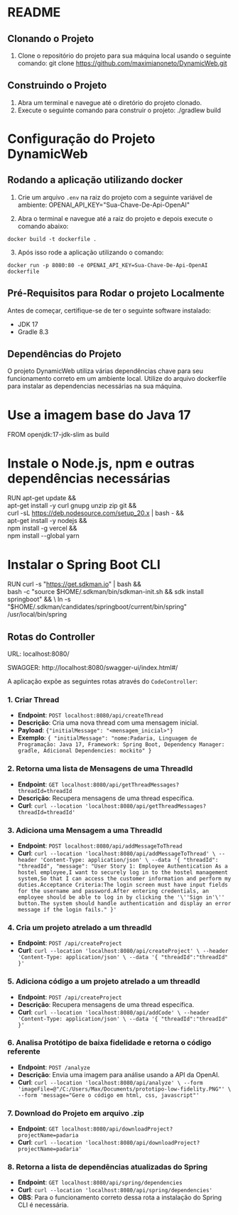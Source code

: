 # README

## Clonando o Projeto
1. Clone o repositório do projeto para sua máquina local usando o seguinte comando:
   git clone https://github.com/maximianoneto/DynamicWeb.git

## Construindo o Projeto
1. Abra um terminal e navegue até o diretório do projeto clonado.
2. Execute o seguinte comando para construir o projeto:
   ./gradlew build

# Configuração do Projeto DynamicWeb

## Rodando a aplicação utilizando docker
1. Crie um arquivo `.env` na raiz do projeto com a seguinte variável de ambiente:
   OPENAI_API_KEY="Sua-Chave-De-Api-OpenAI"

2. Abra o terminal e navegue até a raiz do projeto e depois execute o comando abaixo:
<pre><code>docker build -t dockerfile .</code></pre>

3. Após isso rode a aplicação utilizando o comando:
<pre><code>docker run -p 8080:80 -e OPENAI_API_KEY=Sua-Chave-De-Api-OpenAI dockerfile</code></pre>

## Pré-Requisitos para Rodar o projeto Localmente
Antes de começar, certifique-se de ter o seguinte software instalado:
- JDK 17
- Gradle 8.3

## Dependências do Projeto
O projeto DynamicWeb utiliza várias dependências chave para seu funcionamento correto em um ambiente local.
Utilize do arquivo dockerfile para instalar as dependencias necessárias na sua máquina.

# Use a imagem base do Java 17
FROM openjdk:17-jdk-slim as build

# Instale o Node.js, npm e outras dependências necessárias
RUN apt-get update && \
apt-get install -y curl gnupg unzip zip git && \
curl -sL https://deb.nodesource.com/setup_20.x | bash - && \
apt-get install -y nodejs && \
npm install -g vercel && \
npm install --global yarn

# Instalar o Spring Boot CLI
RUN curl -s "https://get.sdkman.io" | bash && \
bash -c "source $HOME/.sdkman/bin/sdkman-init.sh && sdk install springboot" && \
ln -s "$HOME/.sdkman/candidates/springboot/current/bin/spring" /usr/local/bin/spring

## Rotas do Controller
URL: localhost:8080/

SWAGGER: http://localhost:8080/swagger-ui/index.html#/

A aplicação expõe as seguintes rotas através do `CodeController`:

### 1. Criar Thread
- **Endpoint**: `POST localhost:8080/api/createThread`
- **Descrição**: Cria uma nova thread com uma mensagem inicial.
- **Payload**: `{"initialMessage": "<mensagem_inicial>"}`
- **Exemplo**: `{
  "initialMessage": "nome:Padaria, Linguagem de Programação: Java 17, Framework: Spring Boot, Dependency Manager: gradle, Adicional Dependencies: mockito"
  }`

### 2. Retorna uma lista de Mensagens de uma ThreadId
- **Endpoint**: `GET localhost:8080/api/getThreadMessages?threadId=threadId`
- **Descrição**: Recupera mensagens de uma thread específica.
- **Curl**: `curl --location 'localhost:8080/api/getThreadMessages?threadId=threadId'`

### 3. Adiciona uma Mensagem a uma ThreadId
- **Endpoint**: `POST localhost:8080/api/addMessageToThread`
- **Curl**: `curl --location 'localhost:8080/api/addMessageToThread' \
  --header 'Content-Type: application/json' \
  --data '{
  "threadId": "threadId",
  "message": "User Story 1: Employee Authentication As a hostel employee,I want to securely log in to the hostel management system,So that I can access the customer information and perform my duties.Acceptance Criteria:The login screen must have input fields for the username and password.After entering credentials, an employee should be able to log in by clicking the '\''Sign in'\'' button.The system should handle authentication and display an error message if the login fails."
  }'`

### 4. Cria um projeto atrelado a um threadId
- **Endpoint**: `POST /api/createProject`
- **Curl**: `curl --location 'localhost:8080/api/createProject' \
  --header 'Content-Type: application/json' \
  --data '{
  "threadId":"threadId"
  }'`

### 5. Adiciona código a um projeto atrelado a um threadId
- **Endpoint**: `POST /api/createProject`
- **Descrição**: Recupera mensagens de uma thread específica.
- **Curl**: `curl --location 'localhost:8080/api/addCode' \
  --header 'Content-Type: application/json' \
  --data '{
  "threadId":"threadId"
  }'`

### 6. Analisa Protótipo de baixa fidelidade e retorna o código referente
- **Endpoint**: `POST /analyze`
- **Descrição**: Envia uma imagem para análise usando a API da OpenAI.
- **Curl**: `curl --location 'localhost:8080/api/analyze' \
  --form 'imageFile=@"/C:/Users/Max/Documents/prototipo-low-fidelity.PNG"' \
  --form 'message="Gere o código em html, css, javascript"'`


### 7. Download do Projeto em arquivo .zip
- **Endpoint**: `GET localhost:8080/api/downloadProject?projectName=padaria`
- **Curl**: `curl --location 'localhost:8080/api/downloadProject?projectName=padaria'`

### 8. Retorna a lista de dependências atualizadas do Spring
- **Endpoint**: `GET localhost:8080/api/spring/dependencies`
- **Curl**: `curl --location 'localhost:8080/api/spring/dependencies'`
- **OBS**: Para o funcionamento correto dessa rota a instalação do Spring CLI é necessária.